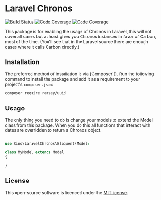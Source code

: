 # Laravel Chronos

<a href="https://github.com/cino/laravel-chronos/actions"><img src="https://github.com/cino/laravel-chronos/workflows/LaravelChronos/badge.svg" alt="Build Status"></a>
<a href="https://scrutinizer-ci.com/g/cino/laravel-chronos/?branch=master"><img src="https://scrutinizer-ci.com/g/cino/laravel-chronos/badges/coverage.png?b=master" alt="Code Coverage"></a>
<a href="https://poser.pugx.org/cino/laravel-chronos/license"><img src="https://poser.pugx.org/cino/laravel-chronos/license" alt="Code Coverage"></a>

This package is for enabling the usage of Chronos in Laravel, this will not cover all cases but at least gives you Chronos instances in favor of Carbon, most of the time. (You'll see that in the Laravel source there are enough cases where it calls Carbon directly.)


## Installation

The preferred method of installation is via [Composer][]. Run the following
command to install the package and add it as a requirement to your project's
`composer.json`:

```bash
composer require ramsey/uuid
```

## Usage

The only thing you need to do is change your models to extend the Model class from this package. When you do this all functions that interact with dates are overridden to return a Chronos object.

```php

use Cino\LaravelChronos\Eloquent\Model;

class MyModel extends Model
{

}
```

## License
This open-source software is licenced under the [MIT license](LICENSE.md).
